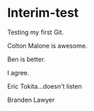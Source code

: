 Interim-test
============

Testing my first Git.

Colton Malone is awesome.

Ben is better.

I agree.

Eric Tokita...doesn't listen

Branden Lawyer